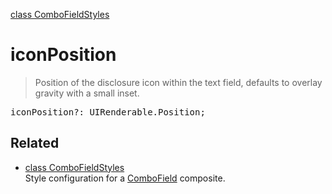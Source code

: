 [class ComboFieldStyles](ComboFieldStyles.md)

# iconPosition

> Position of the disclosure icon within the text field, defaults to overlay gravity with a small inset.

<pre class="docgen_signature">iconPosition?: UIRenderable.Position;</pre>

## Related

- [<!--{ref:class}-->class ComboFieldStyles](ComboFieldStyles.md) \
    Style configuration for a [ComboField](ComboField.md) composite.
